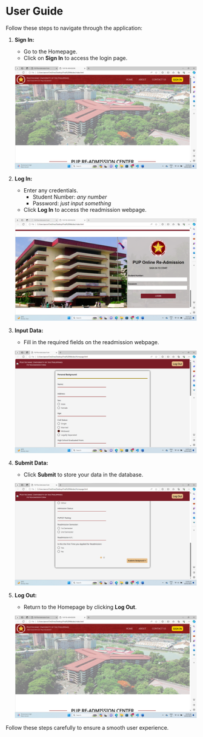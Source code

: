 # User Guide

Follow these steps to navigate through the application:

1. **Sign In:**
   - Go to the Homepage.
   - Click on **Sign In** to access the login page.

   ![Step 1 Image](SS_1.png)

2. **Log In:**
   - Enter any credentials.
     - Student Number: *any number*
     - Password: *just input something*
   - Click **Log In** to access the readmission webpage.

   ![Step 2 Image](SS_6.png)

3. **Input Data:**
   - Fill in the required fields on the readmission webpage.

   ![Step 3 Image](SS1.png)

4. **Submit Data:**
   - Click **Submit** to store your data in the database.

   ![Step 4 Image](SS3.png)

5. **Log Out:**
   - Return to the Homepage by clicking **Log Out**.

   ![Step 5 Image](SS_1.png)

Follow these steps carefully to ensure a smooth user experience.
